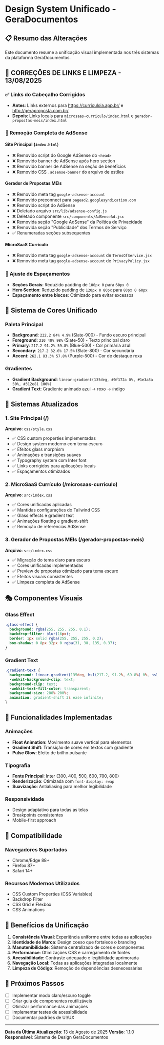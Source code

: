 # Design System Unificado - GeraDocumentos

## 📋 Resumo das Alterações

Este documento resume a unificação visual implementada nos três sistemas da plataforma GeraDocumentos.

## 🔗 **CORREÇÕES DE LINKS E LIMPEZA - 13/08/2025**

### ✅ **Links do Cabeçalho Corrigidos**
- **Antes**: Links externos para https://curriculoia.app.br/ e http://geraproposta.com.br/
- **Depois**: Links locais para `microsaas-curriculo/index.html` e `gerador-propostas-meis/index.html`

### 🧹 **Remoção Completa de AdSense**
#### Site Principal (`index.html`)
- ❌ Removido script do Google AdSense do `<head>`
- ❌ Removido banner de AdSense após hero section
- ❌ Removido banner de AdSense na seção de benefícios
- ❌ Removido CSS `.adsense-banner` do arquivo de estilos

#### Gerador de Propostas MEIs
- ❌ Removido meta tag `google-adsense-account`
- ❌ Removido preconnect para `pagead2.googlesyndication.com`
- ❌ Removido script do AdSense
- ❌ Deletado arquivo `src/lib/adsense-config.js`
- ❌ Deletado componente `src/components/AdSenseAd.jsx`
- ❌ Removida seção "Google AdSense" da Política de Privacidade
- ❌ Removida seção "Publicidade" dos Termos de Serviço
- ✅ Renumeradas seções subsequentes

#### MicroSaaS Currículo
- ❌ Removido meta tag `google-adsense-account` de `TermsOfService.jsx`
- ❌ Removido meta tag `google-adsense-account` de `PrivacyPolicy.jsx`

### 📏 **Ajuste de Espaçamentos**
- **Seções Gerais**: Reduzido padding de `100px 0` para `60px 0`
- **Hero Section**: Reduzido padding de `120px 0 80px` para `80px 0 60px`
- **Espaçamento entre blocos**: Otimizado para evitar excessos

## 🎨 Sistema de Cores Unificado

### Paleta Principal
- **Background**: `222.2 84% 4.9%` (Slate-900) - Fundo escuro principal
- **Foreground**: `210 40% 98%` (Slate-50) - Texto principal claro
- **Primary**: `217.2 91.2% 59.8%` (Blue-500) - Cor primária azul
- **Secondary**: `217.2 32.6% 17.5%` (Slate-800) - Cor secundária
- **Accent**: `262.1 83.3% 57.8%` (Purple-500) - Cor de destaque roxa

### Gradientes
- **Gradient Background**: `linear-gradient(135deg, #0f172a 0%, #1e3a8a 50%, #312e81 100%)`
- **Gradient Text**: Gradiente animado azul → roxo → índigo

## 🔧 Sistemas Atualizados

### 1. Site Principal (/)
**Arquivo**: `css/style.css`
- ✅ CSS custom properties implementadas
- ✅ Design system moderno com tema escuro
- ✅ Efeitos glass morphism
- ✅ Animações e transições suaves
- ✅ Typography system com Inter font
- ✅ Links corrigidos para aplicações locais
- ✅ Espaçamentos otimizados

### 2. MicroSaaS Currículo (/microsaas-curriculo)
**Arquivo**: `src/index.css`
- ✅ Cores unificadas aplicadas
- ✅ Mantidas configurações do Tailwind CSS
- ✅ Glass effects e gradient text
- ✅ Animações floating e gradient-shift
- ✅ Remoção de referências AdSense

### 3. Gerador de Propostas MEIs (/gerador-propostas-meis)
**Arquivo**: `src/index.css`
- ✅ Migração do tema claro para escuro
- ✅ Cores unificadas implementadas
- ✅ Preview de propostas otimizado para tema escuro
- ✅ Efeitos visuais consistentes
- ✅ Limpeza completa de AdSense

## 🎭 Componentes Visuais

### Glass Effect
```css
.glass-effect {
  background: rgba(255, 255, 255, 0.1);
  backdrop-filter: blur(16px);
  border: 1px solid rgba(255, 255, 255, 0.2);
  box-shadow: 0 8px 32px 0 rgba(31, 38, 135, 0.37);
}
```

### Gradient Text
```css
.gradient-text {
  background: linear-gradient(135deg, hsl(217.2, 91.2%, 69.8%) 0%, hsl(242.2, 83.3%, 67.8%) 50%, hsl(262.1, 83.3%, 67.8%) 100%);
  -webkit-background-clip: text;
  background-clip: text;
  -webkit-text-fill-color: transparent;
  background-size: 200% 200%;
  animation: gradient-shift 3s ease infinite;
}
```

## 🚀 Funcionalidades Implementadas

### Animações
- **Float Animation**: Movimento suave vertical para elementos
- **Gradient Shift**: Transição de cores em textos com gradiente
- **Pulse Glow**: Efeito de brilho pulsante

### Tipografia
- **Fonte Principal**: Inter (300, 400, 500, 600, 700, 800)
- **Renderização**: Otimizada com `font-display: swap`
- **Suavização**: Antialiasing para melhor legibilidade

### Responsividade
- Design adaptativo para todas as telas
- Breakpoints consistentes
- Mobile-first approach

## 📱 Compatibilidade

### Navegadores Suportados
- Chrome/Edge 88+
- Firefox 87+
- Safari 14+

### Recursos Modernos Utilizados
- CSS Custom Properties (CSS Variables)
- Backdrop Filter
- CSS Grid e Flexbox
- CSS Animations

## 🔄 Benefícios da Unificação

1. **Consistência Visual**: Experiência uniforme entre todas as aplicações
2. **Identidade de Marca**: Design coeso que fortalece o branding
3. **Manutenibilidade**: Sistema centralizado de cores e componentes
4. **Performance**: Otimizações CSS e carregamento de fontes
5. **Acessibilidade**: Contraste adequado e legibilidade aprimorada
6. **Navegação Local**: Todas as aplicações integradas localmente
7. **Limpeza de Código**: Remoção de dependências desnecessárias

## 📄 Próximos Passos

- [ ] Implementar modo claro/escuro toggle
- [ ] Criar guia de componentes reutilizáveis
- [ ] Otimizar performance das animações
- [ ] Implementar testes de acessibilidade
- [ ] Documentar padrões de UI/UX

---

**Data da Última Atualização**: 13 de Agosto de 2025
**Versão**: 1.1.0
**Responsável**: Sistema de Design GeraDocumentos
